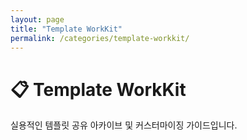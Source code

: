 ```yaml
---
layout: page
title: "Template WorkKit"
permalink: /categories/template-workkit/
---
```


# 📋 Template WorkKit
실용적인 템플릿 공유 아카이브 및 커스터마이징 가이드입니다. 